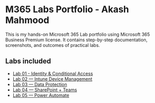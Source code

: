 # M365 Labs Portfolio - Akash Mahmood

This is my hands-on Microsoft 365 Lab portfolio using Microsoft 365 Business Premium license.
It contains step-by-step documentation, screenshots, and outcomes of practical labs.

## Labs included
- [Lab 01 - Identity & Conditional Access](labs/01-identity-security/lab.md)
- [Lab 02 — Intune Device Management](labs/02-intune-device-mgmt/lab.md)  
- [Lab 03 — Data Protection](labs/03-data-protection/lab.md)  
- [Lab 04 — SharePoint + Teams](labs/04-sharepoint-teams/lab.md)  
- [Lab 05 — Power Automate](labs/05-power-automate/lab.md)
